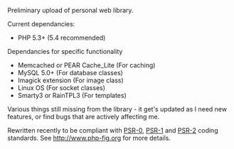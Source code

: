 Preliminary upload of personal web library.

Current dependancies:
* PHP 5.3+ (5.4 recommended)

Dependancies for specific functionality
* Memcached or PEAR Cache_Lite (For caching)
* MySQL 5.0+ (For database classes)
* Imagick extension (For image class)
* Linux OS (For socket classes)
* Smarty3 or RainTPL3 (For templates)

Various things still missing from the library - it get's updated as I need new features, or find bugs that are actively affecting me.

Rewritten recently to be compliant with [PSR-0](https://github.com/php-fig/fig-standards/blob/master/accepted/PSR-0.md), [PSR-1](https://github.com/php-fig/fig-standards/blob/master/accepted/PSR-1-basic-coding-standard.md) and [PSR-2](https://github.com/php-fig/fig-standards/blob/master/accepted/PSR-2-coding-style-guide.md) coding standards. See http://www.php-fig.org for more details.
